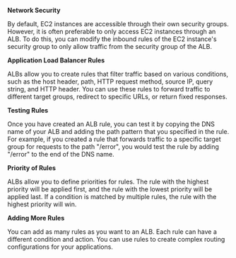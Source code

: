 
**Network Security**

By default, EC2 instances are accessible through their own security groups. However, it is often preferable to only access EC2 instances through an ALB. To do this, you can modify the inbound rules of the EC2 instance's security group to only allow traffic from the security group of the ALB.

**Application Load Balancer Rules**

ALBs allow you to create rules that filter traffic based on various conditions, such as the host header, path, HTTP request method, source IP, query string, and HTTP header. You can use these rules to forward traffic to different target groups, redirect to specific URLs, or return fixed responses.

**Testing Rules**

Once you have created an ALB rule, you can test it by copying the DNS name of your ALB and adding the path pattern that you specified in the rule. For example, if you created a rule that forwards traffic to a specific target group for requests to the path "/error", you would test the rule by adding "/error" to the end of the DNS name.

**Priority of Rules**

ALBs allow you to define priorities for rules. The rule with the highest priority will be applied first, and the rule with the lowest priority will be applied last. If a condition is matched by multiple rules, the rule with the highest priority will win.

**Adding More Rules**

You can add as many rules as you want to an ALB. Each rule can have a different condition and action. You can use rules to create complex routing configurations for your applications.